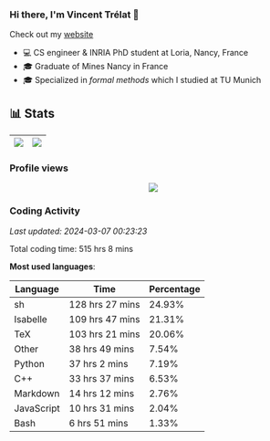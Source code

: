 ### Hi there, I'm Vincent Trélat 👋

Check out my [website](https://vtrelat.github.io)

-   💻 CS engineer & INRIA PhD student at Loria, Nancy, France
-   🎓 Graduate of Mines Nancy in France
-   🎓 Specialized in _formal methods_ which I studied at TU Munich

## 📊 **Stats**

| <img align="center" src="https://readme-stats.clckblog.space/api?username=VTrelat&show_icons=true&include_all_commits=true&theme=tokyonight&hide_border=true" /> | <img align="center" src="https://readme-stats.clckblog.space/api/top-langs/?username=VTrelat&layout=compact&theme=tokyonight&hide_border=true" /> |
| ---------------------------------------------------------------------------------------------------------------------------------------------------------------- | ------------------------------------------------------------------------------------------------------------------------------------------------- |

### Profile views

<p align="center">
 <img src="https://profile-counter.glitch.me/VTrelat/count.svg" />
</p>

<!--automations-->
### Coding Activity
_Last updated: 2024-03-07 00:23:23_

Total coding time: 515 hrs 8 mins

**Most used languages**:

| Language | Time | Percentage |
| ------------- | ------------- | ------------- |
| sh | 128 hrs 27 mins | 24.93% |
| Isabelle | 109 hrs 47 mins | 21.31% |
| TeX | 103 hrs 21 mins | 20.06% |
| Other | 38 hrs 49 mins | 7.54% |
| Python | 37 hrs 2 mins | 7.19% |
| C++ | 33 hrs 37 mins | 6.53% |
| Markdown | 14 hrs 12 mins | 2.76% |
| JavaScript | 10 hrs 31 mins | 2.04% |
| Bash | 6 hrs 51 mins | 1.33% |

